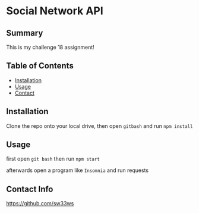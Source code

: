 # Social Network API

## Summary

This is my challenge 18 assignment!

## Table of Contents

- [Installation](#installation)
- [Usage](#usage)
- [Contact](#contact-info)

## Installation

Clone the repo onto your local drive, then open ```gitbash``` and run ```npm install```

## Usage

first open ```git bash``` then run ```npm start```

afterwards open a program like ```Insomnia``` and run requests

## Contact Info

https://github.com/sw33ws

